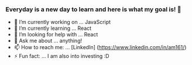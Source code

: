 ### Everyday is a new day to learn and here is what my goal is! 👋

- 🔭 I’m currently working on ... JavaScript
- 🌱 I’m currently learning ... React
- 🤔 I’m looking for help with ... React
- 💬 Ask me about ... anything!
- 📫 How to reach me: ... [LinkedIn] (https://www.linkedin.com/in/am161/)
- ⚡ Fun fact: ... I am also into investing :D
